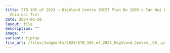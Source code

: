 ```yaml
---
title: STB 105 of 2023 – Highland Centre (MCST Plan No 2005 v Tan Wei Loong and
  Chin Lei Tze)
date: 2024-06-20
layout: file
description: ""
image: ""
variant: tiptap
file_url: /files/Judgments/2024/STB_105_of_2023_Highland_Centre__GD_.pdf
---
```

